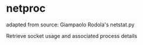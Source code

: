 # netproc

adapted from source: Giampaolo Rodola's netstat.py


Retrieve socket usage and associated process details
